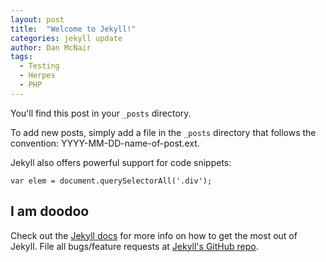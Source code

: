 ```yaml
---
layout: post
title:  "Welcome to Jekyll!"
categories: jekyll update
author: Dan McNair
tags:
  - Testing
  - Herpes
  - PHP
---
```


You'll find this post in your `_posts` directory.

To add new posts, simply add a file in the `_posts` directory that follows the convention: YYYY-MM-DD-name-of-post.ext.

Jekyll also offers powerful support for code snippets:

```
var elem = document.querySelectorAll('.div');
```

## I am doodoo

Check out the [Jekyll docs][jekyll] for more info on how to get the most out of Jekyll. File all bugs/feature requests at [Jekyll's GitHub repo][jekyll-gh].

[jekyll-gh]: https://github.com/jekyll/jekyll
[jekyll]:    http://jekyllrb.com
